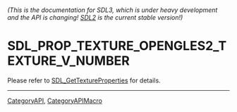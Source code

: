 ###### (This is the documentation for SDL3, which is under heavy development and the API is changing! [SDL2](https://wiki.libsdl.org/SDL2/) is the current stable version!)
# SDL_PROP_TEXTURE_OPENGLES2_TEXTURE_V_NUMBER

Please refer to [SDL_GetTextureProperties](SDL_GetTextureProperties) for details.

----
[CategoryAPI](CategoryAPI), [CategoryAPIMacro](CategoryAPIMacro)

